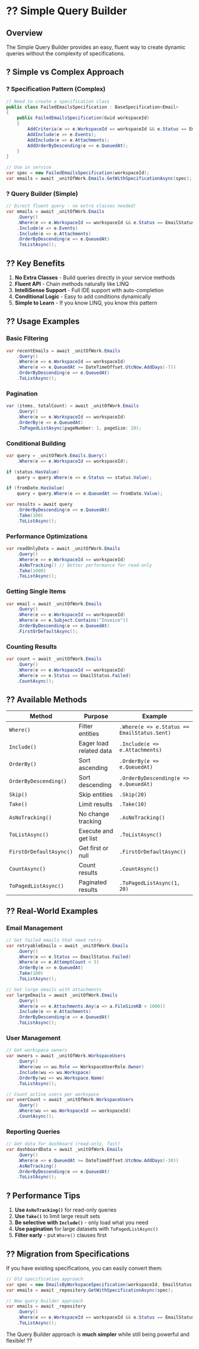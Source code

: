 # ?? Simple Query Builder

## Overview
The Simple Query Builder provides an easy, fluent way to create dynamic queries without the complexity of specifications.

## ? Simple vs Complex Approach

### ? **Specification Pattern (Complex)**
```csharp
// Need to create a specification class
public class FailedEmailsSpecification : BaseSpecification<Email>
{
    public FailedEmailsSpecification(Guid workspaceId)
    {
        AddCriteria(e => e.WorkspaceId == workspaceId && e.Status == EmailStatus.Failed);
        AddInclude(e => e.Events);
        AddInclude(e => e.Attachments);
        AddOrderByDescending(e => e.QueuedAt);
    }
}

// Use in service
var spec = new FailedEmailsSpecification(workspaceId);
var emails = await _unitOfWork.Emails.GetWithSpecificationAsync(spec);
```

### ? **Query Builder (Simple)**
```csharp
// Direct fluent query - no extra classes needed!
var emails = await _unitOfWork.Emails
    .Query()
    .Where(e => e.WorkspaceId == workspaceId && e.Status == EmailStatus.Failed)
    .Include(e => e.Events)
    .Include(e => e.Attachments)
    .OrderByDescending(e => e.QueuedAt)
    .ToListAsync();
```

## ?? **Key Benefits**

1. **No Extra Classes** - Build queries directly in your service methods
2. **Fluent API** - Chain methods naturally like LINQ
3. **IntelliSense Support** - Full IDE support with auto-completion
4. **Conditional Logic** - Easy to add conditions dynamically
5. **Simple to Learn** - If you know LINQ, you know this pattern

## ?? **Usage Examples**

### Basic Filtering
```csharp
var recentEmails = await _unitOfWork.Emails
    .Query()
    .Where(e => e.WorkspaceId == workspaceId)
    .Where(e => e.QueuedAt >= DateTimeOffset.UtcNow.AddDays(-7))
    .OrderByDescending(e => e.QueuedAt)
    .ToListAsync();
```

### Pagination
```csharp
var (items, totalCount) = await _unitOfWork.Emails
    .Query()
    .Where(e => e.WorkspaceId == workspaceId)
    .OrderBy(e => e.QueuedAt)
    .ToPagedListAsync(pageNumber: 1, pageSize: 20);
```

### Conditional Building
```csharp
var query = _unitOfWork.Emails.Query()
    .Where(e => e.WorkspaceId == workspaceId);

if (status.HasValue)
    query = query.Where(e => e.Status == status.Value);

if (fromDate.HasValue)
    query = query.Where(e => e.QueuedAt >= fromDate.Value);

var results = await query
    .OrderByDescending(e => e.QueuedAt)
    .Take(100)
    .ToListAsync();
```

### Performance Optimizations
```csharp
var readOnlyData = await _unitOfWork.Emails
    .Query()
    .Where(e => e.WorkspaceId == workspaceId)
    .AsNoTracking() // Better performance for read-only
    .Take(1000)
    .ToListAsync();
```

### Getting Single Items
```csharp
var email = await _unitOfWork.Emails
    .Query()
    .Where(e => e.WorkspaceId == workspaceId)
    .Where(e => e.Subject.Contains("Invoice"))
    .OrderByDescending(e => e.QueuedAt)
    .FirstOrDefaultAsync();
```

### Counting Results
```csharp
var count = await _unitOfWork.Emails
    .Query()
    .Where(e => e.WorkspaceId == workspaceId)
    .Where(e => e.Status == EmailStatus.Failed)
    .CountAsync();
```

## ?? **Available Methods**

| Method | Purpose | Example |
|--------|---------|---------|
| `Where()` | Filter entities | `.Where(e => e.Status == EmailStatus.Sent)` |
| `Include()` | Eager load related data | `.Include(e => e.Attachments)` |
| `OrderBy()` | Sort ascending | `.OrderBy(e => e.QueuedAt)` |
| `OrderByDescending()` | Sort descending | `.OrderByDescending(e => e.QueuedAt)` |
| `Skip()` | Skip entities | `.Skip(20)` |
| `Take()` | Limit results | `.Take(10)` |
| `AsNoTracking()` | No change tracking | `.AsNoTracking()` |
| `ToListAsync()` | Execute and get list | `.ToListAsync()` |
| `FirstOrDefaultAsync()` | Get first or null | `.FirstOrDefaultAsync()` |
| `CountAsync()` | Count results | `.CountAsync()` |
| `ToPagedListAsync()` | Paginated results | `.ToPagedListAsync(1, 20)` |

## ?? **Real-World Examples**

### Email Management
```csharp
// Get failed emails that need retry
var retryableEmails = await _unitOfWork.Emails
    .Query()
    .Where(e => e.Status == EmailStatus.Failed)
    .Where(e => e.AttemptCount < 3)
    .OrderBy(e => e.QueuedAt)
    .Take(100)
    .ToListAsync();

// Get large emails with attachments
var largeEmails = await _unitOfWork.Emails
    .Query()
    .Where(e => e.Attachments.Any(a => a.FileSizeKB > 1000))
    .Include(e => e.Attachments)
    .OrderByDescending(e => e.QueuedAt)
    .ToListAsync();
```

### User Management
```csharp
// Get workspace owners
var owners = await _unitOfWork.WorkspaceUsers
    .Query()
    .Where(wu => wu.Role == WorkspaceUserRole.Owner)
    .Include(wu => wu.Workspace)
    .OrderBy(wu => wu.Workspace.Name)
    .ToListAsync();

// Count active users per workspace
var userCount = await _unitOfWork.WorkspaceUsers
    .Query()
    .Where(wu => wu.WorkspaceId == workspaceId)
    .CountAsync();
```

### Reporting Queries
```csharp
// Get data for dashboard (read-only, fast)
var dashboardData = await _unitOfWork.Emails
    .Query()
    .Where(e => e.QueuedAt >= DateTimeOffset.UtcNow.AddDays(-30))
    .AsNoTracking()
    .OrderByDescending(e => e.QueuedAt)
    .ToListAsync();
```

## ? **Performance Tips**

1. **Use `AsNoTracking()`** for read-only queries
2. **Use `Take()`** to limit large result sets
3. **Be selective with `Include()`** - only load what you need
4. **Use pagination** for large datasets with `ToPagedListAsync()`
5. **Filter early** - put `Where()` clauses first

## ?? **Migration from Specifications**

If you have existing specifications, you can easily convert them:

```csharp
// Old specification approach
var spec = new EmailsByWorkspaceSpecification(workspaceId, EmailStatus.Failed);
var emails = await _repository.GetWithSpecificationAsync(spec);

// New query builder approach
var emails = await _repository
    .Query()
    .Where(e => e.WorkspaceId == workspaceId && e.Status == EmailStatus.Failed)
    .ToListAsync();
```

The Query Builder approach is **much simpler** while still being powerful and flexible! ??